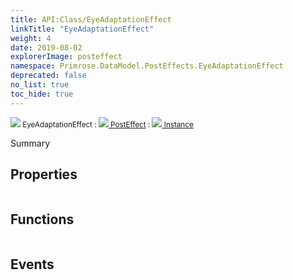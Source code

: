```yaml
---
title: API:Class/EyeAdaptationEffect
linkTitle: "EyeAdaptationEffect"
weight: 4
date: 2019-08-02
explorerImage: posteffect
namespace: Primrose.DataModel.PostEffects.EyeAdaptationEffect
deprecated: false
no_list: true
toc_hide: true
---
```

<small class="inheritance">
<span class="" href="/docs/api-reference/Class/EyeAdaptationEffect"><img src="/icons/silk/posteffect.png"/>&nbsp;EyeAdaptationEffect</span>&nbsp;:&nbsp;<a class="" href="/docs/api-reference/Class/PostEffect"><img src="/icons/silk/posteffect.png"/>&nbsp;PostEffect</a>&nbsp;:&nbsp;<a class="" href="/docs/api-reference/Class/Instance"><img src="/icons/silk/default.png"/>&nbsp;Instance</a></small>
<p class="summary">

Summary

</p>
 
## Properties
 
<table class="studiohide">
<tbody>
</tbody>
</table>
 
## Functions
 
<table class="studiohide">
<tbody>
</tbody>
</table>
 
## Events
 
<table class="studiohide">
<tbody>
</tbody>
</table>
<b>
</b>
<div class="inheritors">
<ul class="root">
</ul>
</div>
